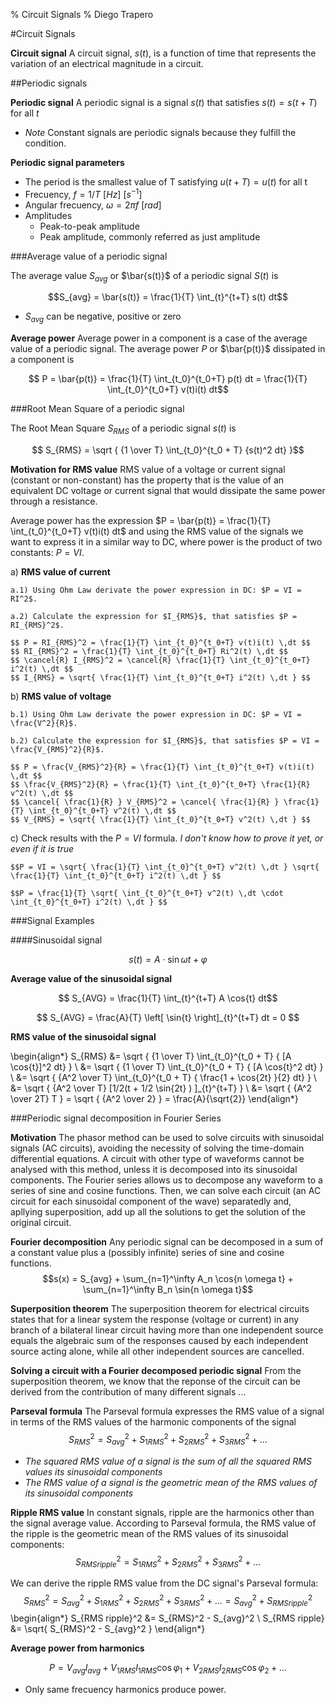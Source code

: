 % Circuit Signals
% Diego Trapero

#Circuit Signals

**Circuit signal** A circuit signal, $s(t)$, is a function of time that represents the variation of an electrical magnitude in a circuit.



##Periodic signals

**Periodic signal** A periodic signal is a signal $s(t)$ that satisfies $s(t) = s(t + T)$ for all $t$

* *Note* Constant signals are periodic signals because they fulfill the condition.

**Periodic signal parameters**

* The period is the smallest value of T satisfying $u(t + T) = u(t)$ for all t
* Frecuency,  $f = 1/T$ $[Hz]$ $[s^{-1}]$
* Angular frecuency, $\omega = 2 \pi f$ $[rad]$
* Amplitudes
	* Peak-to-peak amplitude
	* Peak amplitude, commonly referred as just amplitude



###Average value of a periodic signal

The average value $S_{avg}$ or $\bar{s(t)}$ of a periodic signal $S(t)$ is

$$S_{avg} = \bar{s(t)} = \frac{1}{T} \int_{t}^{t+T} s(t) dt$$

* $S_{avg}$ can be negative, positive or zero

**Average power** Average power in a component is a case of the average value of a periodic signal. The average power $P$ or $\bar{p(t)}$ dissipated in a component is

$$ P = \bar{p(t)} = \frac{1}{T} \int_{t_0}^{t_0+T} p(t) dt = \frac{1}{T} \int_{t_0}^{t_0+T} v(t)i(t) dt$$



###Root Mean Square of a periodic signal

The Root Mean Square $S_{RMS}$ of a periodic signal $s(t)$ is

$$ S_{RMS} = \sqrt { {1 \over T} \int_{t_0}^{t_0 + T} {s(t)^2 dt} }$$

**Motivation for RMS value** RMS value of a voltage or current signal (constant or non-constant) has the property that is the value of an equivalent DC voltage or current signal that would dissipate the same power through a resistance.

Average power has the expression $P = \bar{p(t)} = \frac{1}{T} \int_{t_0}^{t_0+T} v(t)i(t) dt$ and using the RMS value of the signals we want to express it in a similar way to DC, where power is the product of two constants: $P = VI$. 

a) **RMS value of current**

	a.1) Using Ohm Law derivate the power expression in DC: $P = VI = RI^2$.

	a.2) Calculate the expression for $I_{RMS}$, that satisfies $P = RI_{RMS}^2$.

	$$ P = RI_{RMS}^2 = \frac{1}{T} \int_{t_0}^{t_0+T} v(t)i(t) \,dt $$
	$$ RI_{RMS}^2 = \frac{1}{T} \int_{t_0}^{t_0+T} Ri^2(t) \,dt $$
	$$ \cancel{R} I_{RMS}^2 = \cancel{R} \frac{1}{T} \int_{t_0}^{t_0+T} i^2(t) \,dt $$
	$$ I_{RMS} = \sqrt{ \frac{1}{T} \int_{t_0}^{t_0+T} i^2(t) \,dt } $$

b) **RMS value of voltage**

	b.1) Using Ohm Law derivate the power expression in DC: $P = VI = \frac{V^2}{R}$.

	b.2) Calculate the expression for $I_{RMS}$, that satisfies $P = VI = \frac{V_{RMS}^2}{R}$.

	$$ P = \frac{V_{RMS}^2}{R} = \frac{1}{T} \int_{t_0}^{t_0+T} v(t)i(t) \,dt $$
	$$ \frac{V_{RMS}^2}{R} = \frac{1}{T} \int_{t_0}^{t_0+T} \frac{1}{R} v^2(t) \,dt $$
	$$ \cancel{ \frac{1}{R} } V_{RMS}^2 = \cancel{ \frac{1}{R} } \frac{1}{T} \int_{t_0}^{t_0+T} v^2(t) \,dt $$
	$$ V_{RMS} = \sqrt{ \frac{1}{T} \int_{t_0}^{t_0+T} v^2(t) \,dt } $$

c) Check results with the $P = VI$ formula. *I don't know how to prove it yet, or even if it is true*

	$$P = VI = \sqrt{ \frac{1}{T} \int_{t_0}^{t_0+T} v^2(t) \,dt } \sqrt{ \frac{1}{T} \int_{t_0}^{t_0+T} i^2(t) \,dt } $$

	$$P = \frac{1}{T} \sqrt{ \int_{t_0}^{t_0+T} v^2(t) \,dt \cdot \int_{t_0}^{t_0+T} i^2(t) \,dt } $$


###Signal Examples



####Sinusoidal signal

$$s(t) = A \cdot \sin{\omega t + \varphi}$$

**Average value of the sinusoidal signal**

$$ S_{AVG} = \frac{1}{T} \int_{t}^{t+T} A \cos{t} dt$$

$$ S_{AVG} = \frac{A}{T} \left[ \sin{t} \right]_{t}^{t+T} dt = 0 $$

**RMS value of the sinusoidal signal**

\begin{align*}
S_{RMS} &= \sqrt { {1 \over T} \int_{t_0}^{t_0 + T} { [A \cos{t}]^2 dt} } \\
        &= \sqrt { {1 \over T} \int_{t_0}^{t_0 + T} { [A \cos{t}^2 dt} } \\
        &= \sqrt { {A^2 \over T} \int_{t_0}^{t_0 + T} { \frac{1 + \cos{2t} }{2} dt} } \\
        &= \sqrt { {A^2 \over T} [1/2(t + 1/2 \sin{2t} ) ]_{t}^{t+T} } \\
        &= \sqrt { {A^2 \over 2T} T } = \sqrt { {A^2 \over 2} } = \frac{A}{\sqrt{2}}
\end{align*}

###Periodic signal decomposition in Fourier Series

**Motivation** The phasor method can be used to solve circuits with sinusoidal signals (AC circuits), avoiding the necessity of solving the time-domain differential equations. A circuit with other type of waveforms cannot be analysed with this method, unless it is decomposed into its sinusoidal components. The Fourier series allows us to decompose any waveform to a series of sine and cosine functions. Then, we can solve each circuit (an AC circuit for each sinusoidal component of the wave) separatedly and, apllying superposition, add up all the solutions to get the solution of the original circuit.

**Fourier decomposition** Any periodic signal can be decomposed in a sum of a constant value plus a (possibly infinite) series of sine and cosine functions.
$$s(x) = S_{avg} + \sum_{n=1}^\infty A_n \cos{n \omega t} + \sum_{n=1}^\infty B_n \sin{n \omega t}$$

**Superposition theorem** The superposition theorem for electrical circuits states that for a linear system the response (voltage or current) in any branch of a bilateral linear circuit having more than one independent source equals the algebraic sum of the responses caused by each independent source acting alone, while all other independent sources are cancelled.

**Solving a circuit with a Fourier decomposed periodic signal** From the superposition theorem, we know that the reponse of the circuit can be derived from the contribution of many different signals ...

**Parseval formula** The Parseval formula expresses the RMS value of a signal in terms of the RMS values of the harmonic components of the signal
$$ S_{RMS}^2 = S_{avg}^2 + S_{1 RMS}^2 + S_{2 RMS}^2 + S_{3 RMS}^2 + ... $$

* *The squared RMS value of a signal is the sum of all the squared RMS values its sinusoidal components*
* *The RMS value of a signal is the geometric mean of the RMS values of its sinusoidal components*

**Ripple RMS value** In constant signals, ripple are the harmonics other than the signal average value. According to Parseval formula, the RMS value of the ripple is the geometric mean of the RMS values of its sinusoidal components:
$$ S_{RMS ripple}^2 = S_{1 RMS}^2 + S_{2 RMS}^2 + S_{3 RMS}^2 + ... $$

We can derive the ripple RMS value from the DC signal's Parseval formula:
$$ S_{RMS}^2 = S_{avg}^2 + S_{1 RMS}^2 + S_{2 RMS}^2 + S_{3 RMS}^2 + ... = S_{avg}^2 + S_{RMSripple}^2 $$
\begin{align*}
S_{RMS ripple}^2 &= S_{RMS}^2 - S_{avg}^2 \\
S_{RMS ripple}   &= \sqrt{ S_{RMS}^2 - S_{avg}^2 }
\end{align*}

**Average power from harmonics**

$$P = V_{avg} I_{avg} + V_{1 RMS} I_{1 RMS} \cos{\varphi_1} + V_{2 RMS} I_{2 RMS} \cos{\varphi_2} + ... $$

* Only same frecuency harmonics produce power.






